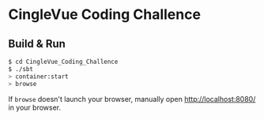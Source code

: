 # CingleVue Coding Challence #

## Build & Run ##

```sh
$ cd CingleVue_Coding_Challence
$ ./sbt
> container:start
> browse
```

If `browse` doesn't launch your browser, manually open [http://localhost:8080/](http://localhost:8080/) in your browser.
